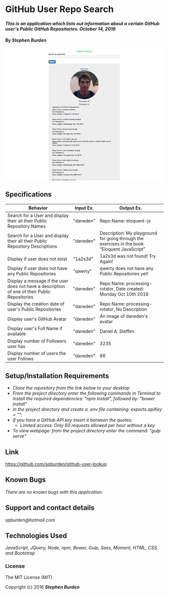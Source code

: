 # GitHub User Repo Search

#### _This is an application which lists out information about a certain GitHub user's Public GitHub Repositories. October 14, 2016_

#### By _**Stephen Burden**_

<img src="screenshot.png" alt="a screenshot of the site">

## Specifications
| Behavior | Input Ex. | Output Ex. |
| --- | --- | --- |
| Search for a User and display their all their Public Repository Names  | "daneden"  |  Repo Name: eloquent-js |
| Search for a User and display their all their Public Repository Descriptions   | "daneden"  | Description: My playground for going through the exercises in the book “Eloquent JavaScript” |
| Display if user does not exist | "1a2s3d"  | 1a2s3d was not found! Try Again! |
| Display if user does not have any Public Repositories | "qwerty"  | qwerty does not have any Public Repositories yet! |
| Display a message if the user does not have a description of one of their Public Repositories | "daneden"  | Repo Name: processing-rotator, Date created: Monday Oct 10th 2016 |
| Display the creation date of user's Public Repositories | "daneden"  | Repo Name: processing-rotator, No Description |
| Display user's GitHub Avatar | "daneden"  | An image of daneden's avatar |
| Display user's Full Name if available | "daneden"  | Daniel A. Steffen |
| Display number of Followers user has | "daneden"  | 3235 |
| Display number of users the user Follows | "daneden"  | 86 |

## Setup/Installation Requirements
* _Clone the repository from the link below to your desktop_
* _From the project directory enter the following commands in Terminal to install the required dependencies: "npm install", followed by: "bower install"_
* _In the project directory and create a .env file containing: exports.apiKey = "";_
* _If you have a GitHub API key insert it between the quotes._
   * _Limited access: Only 60 requests allowed per hour without a key_
* _To view webpage: from the project directory enter the command: "gulp serve"_

## Link
https://github.com/spburden/github-user-lookup

## Known Bugs
_There are no known bugs with this application._

## Support and contact details
_spburden@hotmail.com_

## Technologies Used
_JavaScript, JQuery, Node, npm, Bower, Gulp, Sass, Moment, HTML, CSS, and Bootstrap_

### License
The MIT License (MIT)

Copyright (c) 2016 **_Stephen Burden_**
